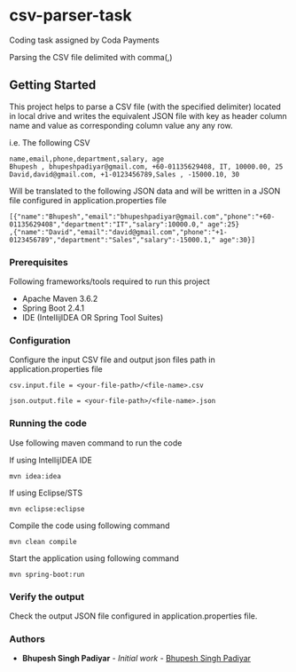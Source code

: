 # csv-parser-task
Coding task assigned by Coda Payments

Parsing the CSV file delimited with comma(,)

## Getting Started

This project helps to parse a CSV file (with the specified delimiter) located in local drive and writes the equivalent JSON file with key as header column name and value as corresponding column value any any row.

i.e. The following CSV

```
name,email,phone,department,salary, age
Bhupesh , bhupeshpadiyar@gmail.com, +60-01135629408, IT, 10000.00, 25
David,david@gmail.com, +1-0123456789,Sales , -15000.10, 30
```


Will be translated to the following JSON data and will be written in a JSON file configured in application.properties file

```
[{"name":"Bhupesh","email":"bhupeshpadiyar@gmail.com","phone":"+60-01135629408","department":"IT","salary":10000.0," age":25}
,{"name":"David","email":"david@gmail.com","phone":"+1-0123456789","department":"Sales","salary":-15000.1," age":30}]
```



### Prerequisites

Following frameworks/tools required to run this project

* Apache Maven 3.6.2
* Spring Boot 2.4.1
* IDE (IntellijIDEA OR Spring Tool Suites)


### Configuration

Configure the input CSV file and output json files path in application.properties file

```
csv.input.file = <your-file-path>/<file-name>.csv
```

```
json.output.file = <your-file-path>/<file-name>.json
```


### Running the code

Use following maven command to run the code

If using IntellijIDEA IDE

```
mvn idea:idea
```

If using Eclipse/STS

```
mvn eclipse:eclipse
```

Compile the code using following command

```
mvn clean compile
```

Start the application using following command

```
mvn spring-boot:run
```

### Verify the output

Check the output JSON file configured in application.properties file.

### Authors

* **Bhupesh Singh Padiyar** - *Initial work* - [Bhupesh Singh Padiyar](https://github.com/bhupeshpadiyar)
